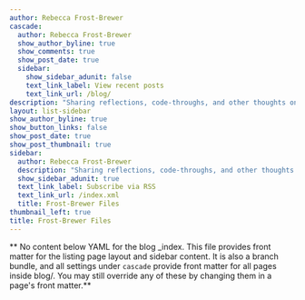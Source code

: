 ```yaml
---
author: Rebecca Frost-Brewer
cascade:
  author: Rebecca Frost-Brewer
  show_author_byline: true
  show_comments: true
  show_post_date: true
  sidebar:
    show_sidebar_adunit: false
    text_link_label: View recent posts
    text_link_url: /blog/
description: "Sharing reflections, code-throughs, and other thoughts on AlL tHe ThInGs as I change careers into data science."
layout: list-sidebar
show_author_byline: true
show_button_links: false
show_post_date: true
show_post_thumbnail: true
sidebar:
  author: Rebecca Frost-Brewer
  description: "Sharing reflections, code-throughs, and other thoughts on AlL tHe ThInGs as I change careers into data science."
  show_sidebar_adunit: true
  text_link_label: Subscribe via RSS
  text_link_url: /index.xml
  title: Frost-Brewer Files
thumbnail_left: true
title: Frost-Brewer Files
---
```


** No content below YAML for the blog _index. This file provides front matter for the listing page layout and sidebar content. It is also a branch bundle, and all settings under `cascade` provide front matter for all pages inside blog/. You may still override any of these by changing them in a page's front matter.**
